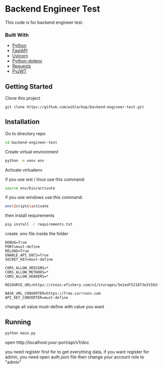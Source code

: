 # Backend Engineer Test

This code is for backend engineer test.

### Built With

* [Python](https://www.python.org/)
* [FastAPI](https://github.com/tiangolo/fastapi)
* [Uvicorn](https://github.com/encode/uvicorn)
* [Python-dotenv](https://github.com/theskumar/python-dotenv)
* [Requests](https://github.com/psf/requests)
* [PyJWT](https://github.com/jpadilla/pyjwt)

## Getting Started

Clone this project

```
git clone https://github.com/wihlarkop/backend-engineer-test.git
```

## Installation

Go to directory repo

```bash
cd backend-engineer-test
```

Create virtual environment

```bash
python -m venv env
```

Activate virtualenv

if you use wsl / linux use this command:

```bash
source env/bin/activate
```

if you use windows use this command:

```bash
env\Scripts\activate
```

then install requirements

```bash
pip install -r requirements.txt
```

create .env file inside the folder

```
DEBUG=True
PORT=must-define
RELOAD=True
ENABLE_API_DOCS=True
SECRET_KEY=must-define

CORS_ALLOW_ORIGINS=*
CORS_ALLOW_METHODS=*
CORS_ALLOW_HEADERS=*

RESOURCE_URL=https://stein.efishery.com/v1/storages/5e1edf521073e315924ceab4/list

BASE_URL_CONVERTER=https://free.currconv.com
API_KEY_CONVERTER=must-define
```

change all value must-define with value you want

## Running

```bash
python main.py
```

open http://localhost:your-port/api/v1/doc

you need register first for to get everything data, if you want register for admin, you need open auth.json file then
change your account role to "admin"